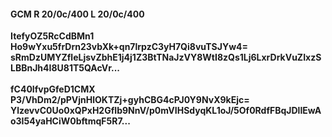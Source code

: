 #### GCM R 20/0c/400 L 20/0c/400
**ItefyOZ5RcCdBMn1**<br/>**Ho9wYxu5frDrn23vbXk+qn7lrpzC3yH7Qi8vuTSJYw4=**<br/>**sRmDzUMYZfleLjsvZbhE1j4j1Z3BtTNaJzVY8WtI8zQs1Lj6LxrDrkVuZIxzSLBBnJh4I8U81T5QAcVr...**<br/><br/>
**fC40IfvpGfeD1CMX**<br/>**P3/VhDm2/pPVjnHlOKTZj+gyhCBG4cPJ0Y9NvX9kEjc=**<br/>**YlzevvC0Uo0xQPxH2GfIb9NnV/p0mVIHSdyqKL1oJ/5Of0RdfFBqJDlIEwAo3I54yaHCiW0bftmqF5R7...**
